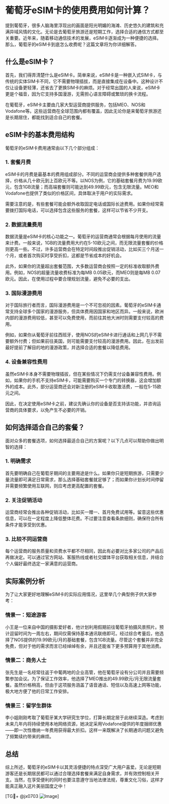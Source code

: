 # 葡萄牙eSIM卡的使用费用如何计算？

提到葡萄牙，很多人脑海里浮现出的画面是阳光明媚的海滩、历史悠久的建筑和充满异域风情的文化。无论是去葡萄牙旅游还是短期工作，选择合适的通信方式都至关重要。近年来，随着移动通信技术的发展，eSIM卡逐渐成为一种便捷的选择。那么，葡萄牙的eSIM卡到底怎么收费呢？这篇文章将为你详细解答。

## 什么是eSIM卡？

首先，我们得弄清楚什么是eSIM卡。简单来说，eSIM卡是一种嵌入式SIM卡，与传统的实体SIM卡不同，它不需要物理插拔，而是直接集成在设备中。这种设计不仅让设备更轻薄，还省去了更换SIM卡的麻烦。对于经常出国的人来说，eSIM卡更是个福音，因为它支持多国漫游，无需担心语言障碍或繁琐的换卡流程。

在葡萄牙，eSIM卡主要由几家大型运营商提供服务，包括MEO、NOS和Vodafone等。这些运营商在全球范围内都有覆盖，因此无论你是来葡萄牙旅游还是长期居住，都能找到适合自己的套餐。

## eSIM卡的基本费用结构

葡萄牙的eSIM卡费用通常由以下几个部分组成：

### 1. 套餐月费

eSIM卡的月费是最基本的费用组成部分。不同的运营商会提供多种套餐供用户选择，价格从几十欧元到上百欧元不等。以NOS为例，它的基础套餐月费为19.99欧元，包含1GB流量；而高端套餐则可能达到49.99欧元，包含无限流量。MEO和Vodafone也提供了类似的价格区间，具体取决于用户的实际需求。

需要注意的是，有些套餐可能会额外收取固定电话或国际长途费用。如果你经常需要拨打国际电话，可以选择包含这些服务的套餐，这样可以节省不少开支。

### 2. 数据流量费用

数据流量是eSIM卡的核心功能之一。葡萄牙的运营商通常会根据每月使用的流量来计费。一般来说，1GB的流量费用大约在5-10欧元之间，而无限流量套餐的价格则更高一些。不过，许多运营商会在特定时间段推出促销活动，比如买三个月送一个月，或者首次购买时享受折扣，这都是节省成本的好机会。

此外，如果你的流量超出套餐范围，大多数运营商会按照一定的标准收取额外费用。例如，NOS的超量流量收费标准为每MB 0.05欧元，而MEO则是每MB 0.07欧元。因此，在使用过程中要合理规划流量，避免不必要的支出。

### 3. 国际漫游费用

对于国际旅行者而言，国际漫游费用是一个不可忽视的因素。葡萄牙的eSIM卡通常支持全球多个国家的漫游服务，但具体费用因国家和地区而异。一般来说，欧洲内部的漫游费用较低，甚至可以免费使用，而前往其他大洲时则需要支付较高的费用。

例如，如果你从葡萄牙前往西班牙，使用NOS的eSIM卡进行通话和上网几乎不需要额外付费；但如果前往美国，则可能需要支付较高的漫游费用。因此，在出发前最好提前了解目的地的漫游政策，并选择合适的套餐以降低费用。

### 4. 设备兼容性费用

虽然eSIM卡本身不需要物理插拔，但在某些情况下仍需支付设备兼容性费用。例如，如果你的手机不支持eSIM卡，可能需要购买一个专门的转换器，这会增加额外的成本。此外，部分运营商还会对新注册的eSIM卡收取激活费，一般在5-15欧元之间。

因此，在决定使用eSIM卡之前，建议先确认你的设备是否支持该功能，并咨询运营商的具体要求，以免产生不必要的开销。

## 如何选择适合自己的套餐？

面对众多的套餐选项，如何选择最适合自己的方案呢？以下几点可以帮助你做出明智的选择：

### 1. 明确需求

首先要明确自己在葡萄牙期间的主要用途是什么。如果你只是短期旅游，只需要少量流量即可满足日常需求，那么选择基础套餐就足够了；而如果你计划长时间停留并需要频繁使用互联网，则应考虑更高配置的套餐。

### 2. 关注促销活动

运营商经常会推出各种促销活动，比如买一赠一、首月免费试用等。留意这些优惠信息，可以在一定程度上降低整体花费。不过要注意查看条款细则，确保符合所有条件才能享受到优惠。

### 3. 比较不同运营商

每个运营商的服务质量和资费水平都不尽相同，因此有必要对比多家公司的产品后再做决定。可以通过官方网站、客服热线或者社交媒体平台获取相关信息，并结合个人偏好最终选定一家满意的运营商。

## 实际案例分析

为了让大家更好地理解eSIM卡的实际应用情况，这里举几个典型例子供大家参考：

### 情景一：短途游客

小王是一位来自中国的摄影爱好者，他计划利用假期前往葡萄牙拍摄风景照片。预计逗留时间为一周左右，期间仅需保持基本通讯联络即可。经过综合考量后，他选择了NOS提供的19.99欧元/月的基础套餐，包含1GB流量。尽管这个套餐并非完全免费，但对于他的需求而言已经绰绰有余，并且还能省下更多预算用于其他消费。

### 情景二：商务人士

张先生是一名经常往返于中葡两地的企业高管，他在葡萄牙设有分公司并且需要频繁参加会议。为了保证工作效率，他选择了MEO推出的49.99欧元/月无限流量套餐。虽然价格稍高，但由于这项服务涵盖了语音通话、短信以及高速上网等功能，极大地方便了他的日常工作安排。

### 情景三：留学生群体

李小姐刚刚考取了葡萄牙某大学研究生学位，打算长期定居于此继续深造。考虑到未来几年内将持续使用本地网络资源，她决定采用Vodafone提供的年度捆绑优惠——即一次性缴纳一年费用获得最大折扣。这样一来既解决了长期通讯问题又避免了频繁续约带来的麻烦。

## 总结

综上所述，葡萄牙的eSIM卡以其灵活便捷的特点深受广大用户喜爱。无论是短期游客还是长期居民都可以通过合理选择套餐来满足自身需求，并有效控制相关开支。当然，在享受便利的同时也要注意遵守当地法律法规，尊重文化习俗，这样才能真正融入这片美丽国度之中！

[TG💪+ @jx0703 ![Image](https://github.com/user-attachments/assets/dbca1d08-cadb-493c-b0ec-ad6f7a83f270)]